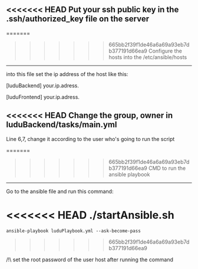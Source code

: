 <<<<<<< HEAD
Put your ssh public key in the .ssh/authorized_key file on the server
---------------------------------------------------------------------

=======
>>>>>>> 665bb2f39f1de46a6a69a93eb7db377191d66ea9
Configure the hosts into the /etc/ansible/hosts
-----------------------------------------------

into this file set the ip address of the host like this:

[luduBackend]
your.ip.adress.

[luduFrontend]
your.ip.adress.

<<<<<<< HEAD
Change the group, owner in luduBackend/tasks/main.yml
-----------------------------------------------------

Line 6,7, change it according to the user who's going to run the script

=======
>>>>>>> 665bb2f39f1de46a6a69a93eb7db377191d66ea9
CMD to run the ansible playbook
-------------------------------

Go to the ansible file and run this command:

<<<<<<< HEAD
    ./startAnsible.sh
=======
    ansible-playbook luduPlaybook.yml --ask-become-pass
>>>>>>> 665bb2f39f1de46a6a69a93eb7db377191d66ea9

/!\ set the root password of the user host after running the command